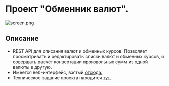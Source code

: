 # Проект "Обменник валют".

![screen.png](img/Scr.png) 

## Описание
- REST API для описания валют и обменных курсов. Позволяет просматривать и редактировать списки валют и обменных курсов, и совершать расчёт конвертации произвольных сумм из одной валюты в другую.
- Имеется веб-интерфейс, взятый [отсюда.](https://github.com/zhukovsd/currency-exchange-frontend)
- Техническое задание проекта находится [тут.](https://zhukovsd.github.io/java-backend-learning-course/projects/currency-exchange/)
